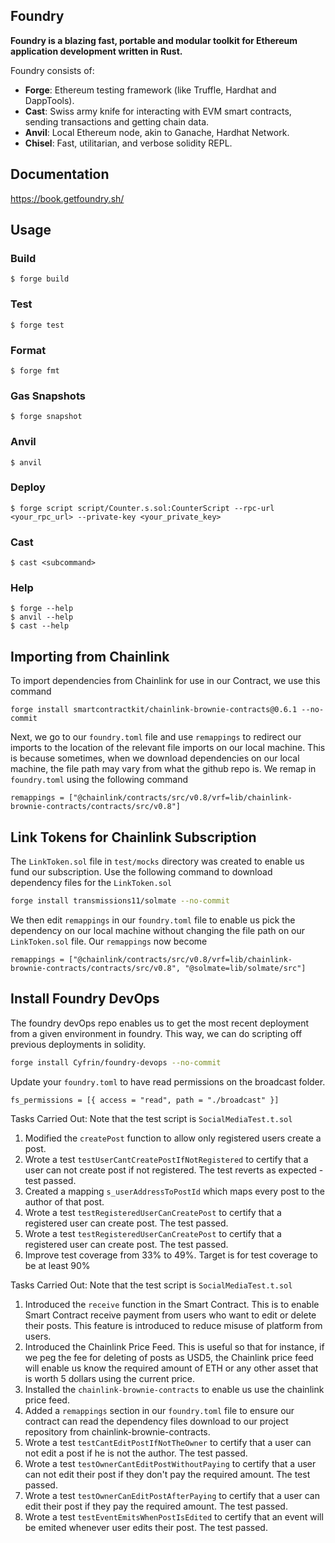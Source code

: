 ## Foundry

**Foundry is a blazing fast, portable and modular toolkit for Ethereum application development written in Rust.**

Foundry consists of:

-   **Forge**: Ethereum testing framework (like Truffle, Hardhat and DappTools).
-   **Cast**: Swiss army knife for interacting with EVM smart contracts, sending transactions and getting chain data.
-   **Anvil**: Local Ethereum node, akin to Ganache, Hardhat Network.
-   **Chisel**: Fast, utilitarian, and verbose solidity REPL.

## Documentation

https://book.getfoundry.sh/

## Usage

### Build

```shell
$ forge build
```

### Test

```shell
$ forge test
```

### Format

```shell
$ forge fmt
```

### Gas Snapshots

```shell
$ forge snapshot
```

### Anvil

```shell
$ anvil
```

### Deploy

```shell
$ forge script script/Counter.s.sol:CounterScript --rpc-url <your_rpc_url> --private-key <your_private_key>
```

### Cast

```shell
$ cast <subcommand>
```

### Help

```shell
$ forge --help
$ anvil --help
$ cast --help
```

## Importing from Chainlink

To import dependencies from Chainlink for use in our Contract, we use this command
```
forge install smartcontractkit/chainlink-brownie-contracts@0.6.1 --no-commit
```

Next, we go to our `foundry.toml` file and use `remappings` to redirect our imports to the location of the relevant file imports on our local machine. This is because sometimes, when we download dependencies on our local machine, the file path may vary from what the github repo is. We remap in `foundry.toml` using the following command
```
remappings = ["@chainlink/contracts/src/v0.8/vrf=lib/chainlink-brownie-contracts/contracts/src/v0.8"]
```

## Link Tokens for Chainlink Subscription
The `LinkToken.sol` file in `test/mocks` directory was created to enable us fund our subscription. Use the following command to download dependency files for the `LinkToken.sol`
```bash
forge install transmissions11/solmate --no-commit
```

We then edit `remappings` in our `foundry.toml` file to enable us pick the dependency on our local machine without changing the file path on our `LinkToken.sol` file. Our `remappings` now become

```
remappings = ["@chainlink/contracts/src/v0.8/vrf=lib/chainlink-brownie-contracts/contracts/src/v0.8", "@solmate=lib/solmate/src"]
```

## Install Foundry DevOps

The foundry devOps repo enables us to get the most recent deployment from a given environment in foundry. This way, we can do scripting off previous deployments in solidity.
```bash
forge install Cyfrin/foundry-devops --no-commit
```
Update your `foundry.toml` to have read permissions on the broadcast folder.
```
fs_permissions = [{ access = "read", path = "./broadcast" }]
```


Tasks Carried Out:
Note that the test script is `SocialMediaTest.t.sol`
1. Modified the `createPost` function to allow only registered users create a post.
2. Wrote a test `testUserCantCreatePostIfNotRegistered` to certify that a user can not create post if not registered. The test reverts as expected - test passed.
3. Created a mapping `s_userAddressToPostId` which maps every post to the author of that post. 
4. Wrote a test `testRegisteredUserCanCreatePost` to certify that a registered user can create post. The test passed.
5. Wrote a test `testRegisteredUserCanCreatePost` to certify that a registered user can create post. The test passed.
6. Improve test coverage from 33% to 49%. Target is for test coverage to be at least 90%


Tasks Carried Out:
Note that the test script is `SocialMediaTest.t.sol`
1. Introduced the `receive` function in the Smart Contract. This is to enable Smart Contract receive payment from users who want to edit or delete their posts. This feature is introduced to reduce misuse of platform from users.
2. Introduced the Chainlink Price Feed. This is useful so that for instance, if we peg the fee for deleting of posts as USD5, the Chainlink price feed will enable us know the required amount of ETH or any other asset that is worth 5 dollars using the current price.
3. Installed the `chainlink-brownie-contracts` to enable us use the chainlink price feed.
4. Added a `remappings` section in our `foundry.toml` file to ensure our contract can read the dependency files download to our project repository from chainlink-brownie-contracts.
5. Wrote a test `testCantEditPostIfNotTheOwner` to certify that a user can not edit a post if he is not the author. The test passed.
6. Wrote a test `testOwnerCantEditPostWithoutPaying` to certify that a user can not edit their post if they don't pay the required amount. The test passed.
7. Wrote a test `testOwnerCanEditPostAfterPaying` to certify that a user can edit their post if they pay the required amount. The test passed.
8. Wrote a test `testEventEmitsWhenPostIsEdited` to certify that an event will be emited whenever user edits their post. The test passed.